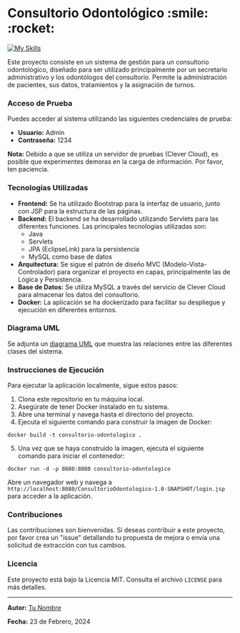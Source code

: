 <h1>Consultorio Odontológico   :smile:  :rocket: </h1>


[![My Skills](https://skillicons.dev/icons?i=java,mysql,bootstrap,css,html,figma&theme=light)](https://skillicons.dev)

<p>Este proyecto consiste en un sistema de gestión para un consultorio odontológico, diseñado para ser utilizado principalmente por un secretario administrativo y 
  los odontólogos del consultorio. Permite la administración de pacientes, sus datos, tratamientos y la asignación de turnos.</p>

### Acceso de Prueba</h2>

<p>Puedes acceder al sistema utilizando las siguientes credenciales de prueba:</p>
<ul>
    <li><strong>Usuario:</strong> Admin</li>
    <li><strong>Contraseña:</strong> 1234</li>
</ul>

<p><strong>Nota:</strong> Debido a que se utiliza un servidor de pruebas (Clever Cloud), es posible que experimentes demoras en la carga de información. Por favor, ten paciencia.</p>

### Tecnologías Utilizadas 

<ul>
    <li><strong>Frontend:</strong> Se ha utilizado Bootstrap para la interfaz de usuario, junto con JSP para la estructura de las páginas.</li>
    <li><strong>Backend:</strong> El backend se ha desarrollado utilizando Servlets para las diferentes funciones. Las principales tecnologías utilizadas son:
        <ul>
            <li>Java</li>
            <li>Servlets</li>
            <li>JPA (EclipseLink) para la persistencia</li>
            <li>MySQL como base de datos</li>
        </ul>
    </li>
    <li><strong>Arquitectura:</strong> Se sigue el patrón de diseño MVC (Modelo-Vista-Controlador) para organizar el proyecto en capas, principalmente las de Lógica y Persistencia.</li>
    <li><strong>Base de Datos:</strong> Se utiliza MySQL a través del servicio de Clever Cloud para almacenar los datos del consultorio.</li>
    <li><strong>Docker:</strong> La aplicación se ha dockerizado para facilitar su despliegue y ejecución en diferentes entornos.</li>
</ul>

### Diagrama UML

<p>Se adjunta un <a href="https://drive.google.com/file/d/13NLkbEsxkjllju42LSSjwZ-1V499CiKj/view?usp=sharing">diagrama UML</a> que muestra las relaciones entre las diferentes clases del sistema.</p>

### Instrucciones de Ejecución

<p>Para ejecutar la aplicación localmente, sigue estos pasos:</p>
<ol>
    <li>Clona este repositorio en tu máquina local.</li>
    <li>Asegúrate de tener Docker instalado en tu sistema.</li>
    <li>Abre una terminal y navega hasta el directorio del proyecto.</li>
    <li>Ejecuta el siguiente comando para construir la imagen de Docker:</li>
</ol>

<pre><code>docker build -t consultorio-odontologico .
</code></pre>

<ol start="5">
    <li>Una vez que se haya construido la imagen, ejecuta el siguiente comando para iniciar el contenedor:</li>
</ol>

<pre><code>docker run -d -p 8080:8080 consultorio-odontologico
</code></pre>

<p>Abre un navegador web y navega a <code>http://localhost:8080/ConsultorioOdontologico-1.0-SNAPSHOT/login.jsp</code> para acceder a la aplicación.</p>

### Contribuciones

<p>Las contribuciones son bienvenidas. Si deseas contribuir a este proyecto, por favor crea un "issue" detallando tu propuesta de mejora o envía una solicitud de extracción con tus cambios.</p>

### Licencia

<p>Este proyecto está bajo la Licencia MIT. Consulta el archivo <code>LICENSE</code> para más detalles.</p>

<hr>

<p><strong>Autor:</strong> <a href="https://github.com/tu-usuario">Tu Nombre</a></p>
<p><strong>Fecha:</strong> 23 de Febrero, 2024</p>
